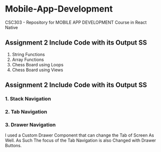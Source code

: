 # Mobile-App-Development
CSC303 - Repository for MOBILE APP DEVELOPMENT Course in React Native

## Assignment 2 Include Code with its Output SS
1. String Functions
2. Array Functions
3. Chess Board using Loops
4. Chess Board using Views

## Assignment 2 Include Code with its Output SS
### 1. Stack Navigation 
### 2. Tab Navigation 
### 3. Drawer Navigation

I used a Custom  Drawer Component that can change the Tab of Screen As Well.
As Such The focus of the Tab Navigation is also Changed with Drawer Buttons.



